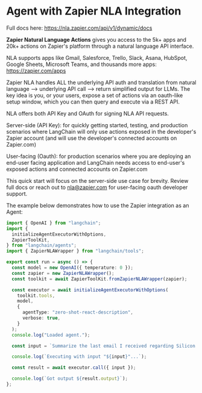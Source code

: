 # Agent with Zapier NLA Integration

Full docs here: https://nla.zapier.com/api/v1/dynamic/docs

**Zapier Natural Language Actions** gives you access to the 5k+ apps and 20k+ actions on Zapier's platform through a natural language API interface.

NLA supports apps like Gmail, Salesforce, Trello, Slack, Asana, HubSpot, Google Sheets, Microsoft Teams, and thousands more apps: https://zapier.com/apps

Zapier NLA handles ALL the underlying API auth and translation from natural language --> underlying API call --> return simplified output for LLMs. The key idea is you, or your users, expose a set of actions via an oauth-like setup window, which you can then query and execute via a REST API.

NLA offers both API Key and OAuth for signing NLA API requests.

Server-side (API Key): for quickly getting started, testing, and production scenarios where LangChain will only use actions exposed in the developer's Zapier account (and will use the developer's connected accounts on Zapier.com)

User-facing (Oauth): for production scenarios where you are deploying an end-user facing application and LangChain needs access to end-user's exposed actions and connected accounts on Zapier.com

This quick start will focus on the server-side use case for brevity. Review full docs or reach out to nla@zapier.com for user-facing oauth developer support.

The example below demonstrates how to use the Zapier integration as an Agent:

```typescript
import { OpenAI } from "langchain";
import {
  initializeAgentExecutorWithOptions,
  ZapierToolKit,
} from "langchain/agents";
import { ZapierNLAWrapper } from "langchain/tools";

export const run = async () => {
  const model = new OpenAI({ temperature: 0 });
  const zapier = new ZapierNLAWrapper();
  const toolkit = await ZapierToolKit.fromZapierNLAWrapper(zapier);

  const executor = await initializeAgentExecutorWithOptions(
    toolkit.tools,
    model,
    {
      agentType: "zero-shot-react-description",
      verbose: true,
    }
  );
  console.log("Loaded agent.");

  const input = `Summarize the last email I received regarding Silicon Valley Bank. Send the summary to the #test-zapier Slack channel.`;

  console.log(`Executing with input "${input}"...`);

  const result = await executor.call({ input });

  console.log(`Got output ${result.output}`);
};
```
